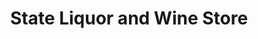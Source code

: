 ---
title: "State Liquor and Wine Store"
url: /ogden/state-liquor-and-wine-store/
shop: Spirituosen
---